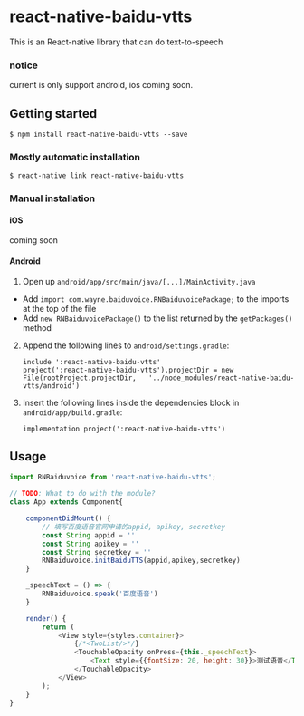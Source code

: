 
# react-native-baidu-vtts
This is an React-native library that can do text-to-speech

### notice
current is only support android, ios coming soon.

## Getting started

`$ npm install react-native-baidu-vtts --save`

### Mostly automatic installation

`$ react-native link react-native-baidu-vtts`

### Manual installation


#### iOS

coming soon

<!-- 1. In XCode, in the project navigator, right click `Libraries` ➜ `Add Files to [your project's name]`
2. Go to `node_modules` ➜ `react-native-baidu-vtts` and add `RNBaiduvoice.xcodeproj`
3. In XCode, in the project navigator, select your project. Add `libRNBaiduvoice.a` to your project's `Build Phases` ➜ `Link Binary With Libraries`
4. Run your project (`Cmd+R`)< -->

#### Android

1. Open up `android/app/src/main/java/[...]/MainActivity.java`
  - Add `import com.wayne.baiduvoice.RNBaiduvoicePackage;` to the imports at the top of the file
  - Add `new RNBaiduvoicePackage()` to the list returned by the `getPackages()` method
2. Append the following lines to `android/settings.gradle`:
  	```
  	include ':react-native-baidu-vtts'
  	project(':react-native-baidu-vtts').projectDir = new File(rootProject.projectDir, 	'../node_modules/react-native-baidu-vtts/android')
  	```
3. Insert the following lines inside the dependencies block in `android/app/build.gradle`:
  	```
    implementation project(':react-native-baidu-vtts')
  	```


## Usage
```javascript
import RNBaiduvoice from 'react-native-baidu-vtts';

// TODO: What to do with the module?
class App extends Component{

    componentDidMount() {
    	// 填写百度语音官网申请的appid, apikey, secretkey
    	const String appid = ''
    	const String apikey = ''
    	const String secretkey = ''
        RNBaiduvoice.initBaiduTTS(appid,apikey,secretkey)
    }

    _speechText = () => {
        RNBaiduvoice.speak('百度语音')
    }

    render() {
        return (
            <View style={styles.container}>
                {/*<TwoList/>*/}
                <TouchableOpacity onPress={this._speechText}>
                    <Text style={{fontSize: 20, height: 30}}>测试语音</Text>
                </TouchableOpacity>
            </View>
        );
    }
}


```
  